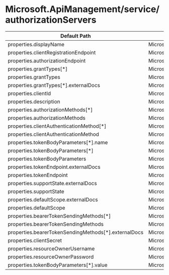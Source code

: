 # Microsoft.ApiManagement/service/authorizationServers

| Default Path | Alias |
|---|---|
| properties.displayName | Microsoft.ApiManagement/service/authorizationServers/displayName |
| properties.clientRegistrationEndpoint | Microsoft.ApiManagement/service/authorizationServers/clientRegistrationEndpoint |
| properties.authorizationEndpoint | Microsoft.ApiManagement/service/authorizationServers/authorizationEndpoint |
| properties.grantTypes[*] | Microsoft.ApiManagement/service/authorizationServers/grantTypes[*] |
| properties.grantTypes | Microsoft.ApiManagement/service/authorizationServers/grantTypes |
| properties.grantTypes[*].externalDocs | Microsoft.ApiManagement/service/authorizationServers/grantTypes[*].externalDocs |
| properties.clientId | Microsoft.ApiManagement/service/authorizationServers/clientId |
| properties.description | Microsoft.ApiManagement/service/authorizationServers/description |
| properties.authorizationMethods[*] | Microsoft.ApiManagement/service/authorizationServers/authorizationMethods[*] |
| properties.authorizationMethods | Microsoft.ApiManagement/service/authorizationServers/authorizationMethods |
| properties.clientAuthenticationMethod[*] | Microsoft.ApiManagement/service/authorizationServers/clientAuthenticationMethod[*] |
| properties.clientAuthenticationMethod | Microsoft.ApiManagement/service/authorizationServers/clientAuthenticationMethod |
| properties.tokenBodyParameters[*].name | Microsoft.ApiManagement/service/authorizationServers/tokenBodyParameters[*].name |
| properties.tokenBodyParameters[*] | Microsoft.ApiManagement/service/authorizationServers/tokenBodyParameters[*] |
| properties.tokenBodyParameters | Microsoft.ApiManagement/service/authorizationServers/tokenBodyParameters |
| properties.tokenEndpoint.externalDocs | Microsoft.ApiManagement/service/authorizationServers/tokenEndpoint.externalDocs |
| properties.tokenEndpoint | Microsoft.ApiManagement/service/authorizationServers/tokenEndpoint |
| properties.supportState.externalDocs | Microsoft.ApiManagement/service/authorizationServers/supportState.externalDocs |
| properties.supportState | Microsoft.ApiManagement/service/authorizationServers/supportState |
| properties.defaultScope.externalDocs | Microsoft.ApiManagement/service/authorizationServers/defaultScope.externalDocs |
| properties.defaultScope | Microsoft.ApiManagement/service/authorizationServers/defaultScope |
| properties.bearerTokenSendingMethods[*] | Microsoft.ApiManagement/service/authorizationServers/bearerTokenSendingMethods[*] |
| properties.bearerTokenSendingMethods | Microsoft.ApiManagement/service/authorizationServers/bearerTokenSendingMethods |
| properties.bearerTokenSendingMethods[*].externalDocs | Microsoft.ApiManagement/service/authorizationServers/bearerTokenSendingMethods[*].externalDocs |
| properties.clientSecret | Microsoft.ApiManagement/service/authorizationServers/clientSecret |
| properties.resourceOwnerUsername | Microsoft.ApiManagement/service/authorizationServers/resourceOwnerUsername |
| properties.resourceOwnerPassword | Microsoft.ApiManagement/service/authorizationServers/resourceOwnerPassword |
| properties.tokenBodyParameters[*].value | Microsoft.ApiManagement/service/authorizationServers/tokenBodyParameters[*].value |

